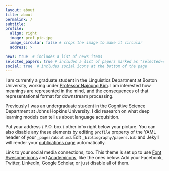 ```yaml
---
layout: about
title: about
permalink: /
subtitle:  
profile:
  align: right
  image: prof_pic.jpg
  image_circular: false # crops the image to make it circular
  address: >

news: true  # includes a list of news items
selected_papers: true # includes a list of papers marked as "selected={true}"
social: true  # includes social icons at the bottom of the page
---
```

I am currently a graduate student in  the Linguistics Department at Boston University, working under [Professor Najoung Kim](https://najoungkim.github.io). I am interested how meanings are represented in the mind, and the consequences of that representational format for downstream processing.

Previously I was an undergraduate student in the Cognitive Science Department at Johns Hopkins University. I did research on what deep learning models can tell us about language acquisition.


Put your address / P.O. box / other info right below your picture. You can also disable any these elements by editing `profile` property of the YAML header of your `_pages/about.md`. Edit `_bibliography/papers.bib` and Jekyll will render your [publications page](/al-folio/publications/) automatically.

Link to your social media connections, too. This theme is set up to use [Font Awesome icons](http://fortawesome.github.io/Font-Awesome/) and [Academicons](https://jpswalsh.github.io/academicons/), like the ones below. Add your Facebook, Twitter, LinkedIn, Google Scholar, or just disable all of them.
